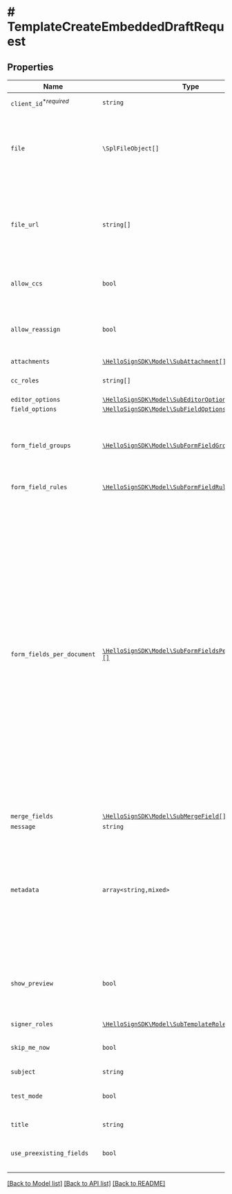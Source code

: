# # TemplateCreateEmbeddedDraftRequest



## Properties

Name | Type | Description | Notes
------------ | ------------- | ------------- | -------------
| `client_id`<sup>*_required_</sup> | ```string``` |  Client id of the app you&#39;re using to create this draft.  |  |
| `file` | ```\SplFileObject[]``` |  **file** or **file_url** is required, but not both.<br><br>Use `file[]` to indicate the uploaded file(s) to use for the template<br><br>Currently we only support use of either the `file[]` parameter or `file_url[]` parameter, not both.  |  |
| `file_url` | ```string[]``` |  **file_url** or **file** is required, but not both.<br><br>Use `file_url[]` to have HelloSign download the file(s) to use for the template.<br><br>Currently we only support use of either the `file[]` parameter or `file_url[]` parameter, not both.  |  |
| `allow_ccs` | ```bool``` |  This allows the requester to specify whether the user is allowed to provide email addresses to CC when creating a template.  |  [default to false] |
| `allow_reassign` | ```bool``` |  Allows signers to reassign their signature requests to other signers if set to `true`. Defaults to `false`.<br><br>**Note**: Only available for Gold plan and higher.  |  [default to false] |
| `attachments` | [```\HelloSignSDK\Model\SubAttachment[]```](SubAttachment.md) |    |  |
| `cc_roles` | ```string[]``` |  The CC roles that must be assigned when using the template to send a signature request  |  |
| `editor_options` | [```\HelloSignSDK\Model\SubEditorOptions```](SubEditorOptions.md) |    |  |
| `field_options` | [```\HelloSignSDK\Model\SubFieldOptions```](SubFieldOptions.md) |    |  |
| `form_field_groups` | [```\HelloSignSDK\Model\SubFormFieldGroup[]```](SubFormFieldGroup.md) |  Group information for fields defined in `form_fields_per_document`. String-indexed JSON array with `group_label` and `requirement` keys. `form_fields_per_document` must contain fields referencing a group defined in `form_field_groups`.  |  |
| `form_field_rules` | [```\HelloSignSDK\Model\SubFormFieldRule[]```](SubFormFieldRule.md) |  Conditional Logic rules for fields defined in `form_fields_per_document`.  |  |
| `form_fields_per_document` | [```\HelloSignSDK\Model\SubFormFieldsPerDocumentBase[][]```](SubFormFieldsPerDocumentBase.md) |  The fields that should appear on the document, expressed as a 2-dimensional JSON array serialized to a string. The main array represents documents, with each containing an array of form fields. One document array is required for each file provided by the `file[]` parameter. In the case of a file with no fields, an empty list must be specified.<br><br>**NOTE**: Fields like **text**, **dropdown**, **checkbox**, **radio**, and **hyperlink** have additional required and optional parameters. Check out the list of [additional parameters](/api/reference/constants/#form-fields-per-document) for these field types.<br><br>* Text Field use `SubFormFieldsPerDocumentText`<br>* Dropdown Field use `SubFormFieldsPerDocumentDropdown`<br>* Hyperlink Field use `SubFormFieldsPerDocumentHyperlink`<br>* Checkbox Field use `SubFormFieldsPerDocumentCheckbox`<br>* Radio Field use `SubFormFieldsPerDocumentRadio`<br>* Signature Field use `SubFormFieldsPerDocumentSignature`<br>* Date Signed Field use `SubFormFieldsPerDocumentDateSigned`<br>* Initials Field use `SubFormFieldsPerDocumentInitials`<br>* Text Merge Field use `SubFormFieldsPerDocumentTextMerge`<br>* Checkbox Merge Field use `SubFormFieldsPerDocumentCheckboxMerge`  |  |
| `merge_fields` | [```\HelloSignSDK\Model\SubMergeField[]```](SubMergeField.md) |    |  |
| `message` | ```string``` |  The default template email message.  |  |
| `metadata` | ```array<string,mixed>``` |  Key-value data that should be attached to the signature request. This metadata is included in all API responses and events involving the signature request. For example, use the metadata field to store a signer&#39;s order number for look up when receiving events for the signature request.<br><br>Each request can include up to 10 metadata keys, with key names up to 40 characters long and values up to 1000 characters long.  |  |
| `show_preview` | ```bool``` |  This allows the requester to enable the editor/preview experience.<br><br>- `show_preview&#x3D;true`: Allows requesters to enable the editor/preview experience. - `show_preview&#x3D;false`: Allows requesters to disable the editor/preview experience.  |  [default to false] |
| `signer_roles` | [```\HelloSignSDK\Model\SubTemplateRole[]```](SubTemplateRole.md) |    |  |
| `skip_me_now` | ```bool``` |  Disables the &quot;Me (Now)&quot; option for the person preparing the document. Does not work with type `send_document`. Defaults to `false`.  |  [default to false] |
| `subject` | ```string``` |  The template title (alias).  |  |
| `test_mode` | ```bool``` |  Whether this is a test, the signature request created from this draft will not be legally binding if set to `true`. Defaults to `false`.  |  [default to false] |
| `title` | ```string``` |  The title you want to assign to the SignatureRequest.  |  |
| `use_preexisting_fields` | ```bool``` |  Enable the detection of predefined PDF fields by setting the `use_preexisting_fields` to `true` (defaults to disabled, or `false`).  |  [default to false] |

[[Back to Model list]](../../README.md#models) [[Back to API list]](../../README.md#endpoints) [[Back to README]](../../README.md)
